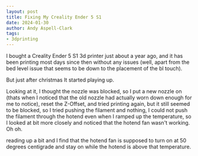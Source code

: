 ```yaml
---
layout: post
title: Fixing My Creality Ender 5 S1
date: 2024-01-30
author: Andy Aspell-Clark
tags:
- 3dprinting
---
```


I bought a Creality Ender 5 S1 3d printer just about a year ago, and it has been printing most days since then without any issues
(well, apart from the bed level issue that seems to be down to the placement of the bl touch).

But just after christmas It started playing up.

Looking at it, I thought the nozzle was blocked, so I put a new nozzle on (thats when I noticed that the old nozzle had actually worn down
enough for me to notice), reset the Z-Offset, and tried printing again, but it still seemed to be blocked, so I tried pushing the filament 
and nothing, I could not push the filament through the hotend even when I ramped up the temperature, so I looked at bit more closely and noticed that the hotend fan wasn't working. Oh oh.

reading up a bit and I find that the hotend fan is supposed to turn on at 50 degrees centigrade and stay on while the hotend is above that temperature.
